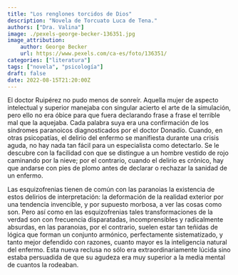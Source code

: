 ```yaml
---
title: "Los renglones torcidos de Dios"
description: "Novela de Torcuato Luca de Tena."
authors: ["Dra. Valina"]
image: ./pexels-george-becker-136351.jpg
image_attribution:
    author: George Becker
    url: https://www.pexels.com/ca-es/foto/136351/
categories: ["literatura"]
tags: ["novela", "psicología"]
draft: false
date: 2022-08-15T21:20:00Z
---
```


El doctor Ruipérez no pudo menos de sonreír. Aquella mujer de aspecto intelectual y superior manejaba con singular acierto el arte de la simulación, pero ello no era óbice para que fuera declarando frase a frase el terrible mal que la aquejaba. Cada palabra suya era una confirmación de los síndromes paranoicos diagnosticados por el doctor Donadío. Cuando, en otras psicopatías, el delirio del enfermo se manifiesta durante una crisis aguda, no hay nada tan fácil para un especialista como detectarlo. Se le descubre con la facilidad con que se distingue a un hombre vestido de rojo caminando por la nieve; por el contrario, cuando el delirio es crónico, hay que andarse con pies de plomo antes de declarar o rechazar la sanidad de un enfermo.

Las esquizofrenias tienen de común con las paranoias la existencia de estos delirios de interpretación: la deformación de la realidad exterior por una tendencia invencible, y por supuesto morbosa, a ver las cosas como son. Pero así como en las esquizofrenias tales transformaciones de la verdad son con frecuencia disparatadas, incomprensibles y radicalmente absurdas, en las paranoias, por el contrario, suelen estar tan teñidas de lógica que forman un conjunto armónico, perfectamente sistematizado, y tanto mejor defendido con razones, cuanto mayor es la inteligencia natural del enfermo. Esta nueva reclusa no sólo era extraordinariamente lúcida sino estaba persuadida de que su agudeza era muy superior a la media mental de cuantos la rodeaban.
